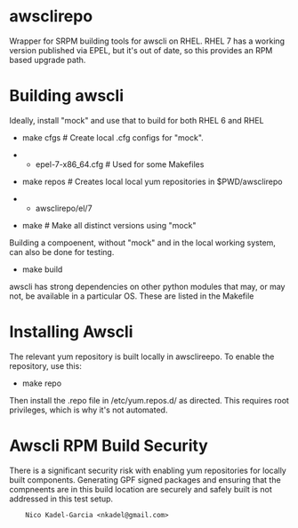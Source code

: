 awsclirepo
==========

Wrapper for SRPM building tools for awscli on RHEL. RHEL 7 has a
working version published via EPEL, but it's out of date, so this
provides an RPM based upgrade path.

Building awscli
===============

Ideally, install "mock" and use that to build for both RHEL 6 and RHEL

* make cfgs # Create local .cfg configs for "mock".
* * epel-7-x86_64.cfg # Used for some Makefiles

* make repos # Creates local local yum repositories in $PWD/awsclirepo
* * awsclirepo/el/7

* make # Make all distinct versions using "mock"

Building a compoenent, without "mock" and in the local working system,
can also be done for testing.

* make build

awscli has strong dependencies on other python modules that may, or may not,
be available in a particular OS. These are listed in the Makefile

Installing Awscli
=================

The relevant yum repository is built locally in awsclireepo. To enable the repository, use this:

* make repo

Then install the .repo file in /etc/yum.repos.d/ as directed. This
requires root privileges, which is why it's not automated.

Awscli RPM Build Security
====================

There is a significant security risk with enabling yum repositories
for locally built components. Generating GPF signed packages and
ensuring that the compneents are in this build location are securely
and safely built is not addressed in this test setup.

		Nico Kadel-Garcia <nkadel@gmail.com>
